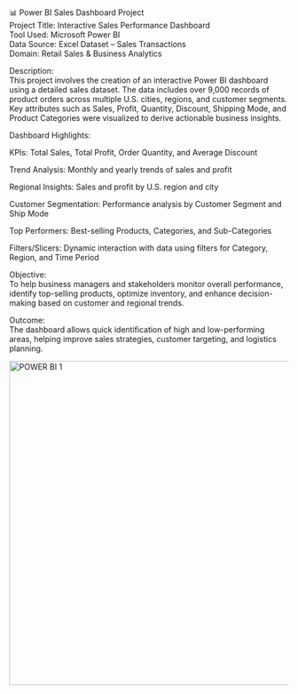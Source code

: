 📊 Power BI Sales Dashboard Project </br>
Project Title: Interactive Sales Performance Dashboard </br>
Tool Used: Microsoft Power BI </br>
Data Source: Excel Dataset – Sales Transactions </br>
Domain: Retail Sales & Business Analytics </br>

Description: </br>
This project involves the creation of an interactive Power BI dashboard using a detailed sales dataset. The data includes over 9,000 records of product orders across multiple U.S. cities, regions, and customer segments. Key attributes such as Sales, Profit, Quantity, Discount, Shipping Mode, and Product Categories were visualized to derive actionable business insights. </br>

Dashboard Highlights: </br>

KPIs: Total Sales, Total Profit, Order Quantity, and Average Discount </br>

Trend Analysis: Monthly and yearly trends of sales and profit </br>

Regional Insights: Sales and profit by U.S. region and city </br>

Customer Segmentation: Performance analysis by Customer Segment and Ship Mode </br>

Top Performers: Best-selling Products, Categories, and Sub-Categories </br>

Filters/Slicers: Dynamic interaction with data using filters for Category, Region, and Time Period </br>

Objective: </br>
To help business managers and stakeholders monitor overall performance, identify top-selling products, optimize inventory, and enhance decision-making based on customer and regional trends. </br>

Outcome: </br>
The dashboard allows quick identification of high and low-performing areas, helping improve sales strategies, customer targeting, and logistics planning. </br>


<img width="584" alt="POWER BI 1" src="https://github.com/user-attachments/assets/a36f7112-f2c5-4aab-b5fa-5c504995c108" />
